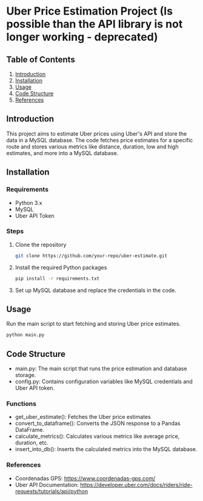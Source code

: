 # Uber Price Estimation Project (Is possible than the API library is not longer working - deprecated)

## Table of Contents
1. [Introduction](#introduction)
2. [Installation](#installation)
3. [Usage](#usage)
4. [Code Structure](#code-structure)
5. [References](#references)

## Introduction
This project aims to estimate Uber prices using Uber's API and store the data in a MySQL database. The code fetches price estimates for a specific route and stores various metrics like distance, duration, low and high estimates, and more into a MySQL database.

## Installation

### Requirements
- Python 3.x
- MySQL
- Uber API Token

### Steps
1. Clone the repository
    ```bash
    git clone https://github.com/your-repo/uber-estimate.git
    ```
2. Install the required Python packages
    ```bash
    pip install -r requirements.txt
    ```
3. Set up MySQL database and replace the credentials in the code.

## Usage
Run the main script to start fetching and storing Uber price estimates.
```bash
python main.py
```

## Code Structure

- main.py: The main script that runs the price estimation and database storage.
- config.py: Contains configuration variables like MySQL credentials and Uber API token.

### Functions

- get_uber_estimate(): Fetches the Uber price estimates
- convert_to_dataframe(): Converts the JSON response to a Pandas DataFrame.
- calculate_metrics(): Calculates various metrics like average price, duration, etc.
- insert_into_db(): Inserts the calculated metrics into the MySQL database.

### References 

- Coordenadas GPS: https://www.coordenadas-gps.com/
- Uber API Documentation: https://developer.uber.com/docs/riders/ride-requests/tutorials/api/python
